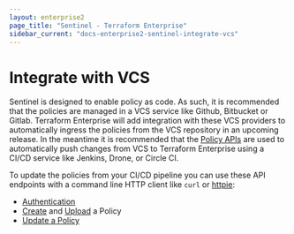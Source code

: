 ```yaml
---
layout: enterprise2
page_title: "Sentinel - Terraform Enterprise"
sidebar_current: "docs-enterprise2-sentinel-integrate-vcs"
---
```


# Integrate with VCS

Sentinel is designed to enable policy as code. As such, it is recommended that the policies are managed in a VCS service like Github, Bitbucket or Gitlab. Terraform Enterprise will add integration with these VCS providers to automatically ingress the policies from the VCS repository in an upcoming release. In the meantime it is recommended that the [Policy APIs](../api/policies.html) are used to automatically push changes from VCS to Terraform Enterprise using a CI/CD service like Jenkins, Drone, or Circle CI.

To update the policies from your CI/CD pipeline you can use these API endpoints with a command line HTTP client like `curl` or [httpie](https://httpie.org/):

- [Authentication](../api/index.html#authentication)
- [Create](../api/policies.html#create-a-policy) and [Upload](../api/policies.html#upload-a-policy) a Policy
- [Update a Policy](../api/policies.html#update-a-policy)